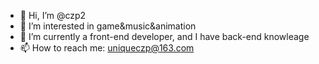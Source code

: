 - 👋 Hi, I’m @czp2
- 👀 I’m interested in game&music&animation
- 🌱 I’m currently a front-end developer, and I have back-end knowleage
- 📫 How to reach me: uniqueczp@163.com

<!---
czp2/czp2 is a ✨ special ✨ repository because its `README.md` (this file) appears on your GitHub profile.
You can click the Preview link to take a look at your changes.
--->
